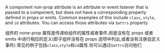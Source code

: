 A component non-prop attribute is an attribute or event listener that is passed to a component, but does not have a corresponding property defined in props or emits. Common examples of this include `class`, `style`, and `id` attributes. You can access those attributes via `$attrs` property.

组件的 none-prop 属性是传递给组件的属性或者事件,但是没有在 props 或者 emits 中进行相应的定义(即子组件没有在 props 选项中列出,或者没有注册自定义事件).常见的例子包括`class`,`style`和`id`属性.你可以通过`$attrs`访问他们
